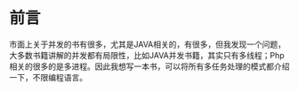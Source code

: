 # 前言

&#x20;     市面上关于并发的书有很多，尤其是JAVA相关的，有很多，但我发现一个问题，大多数书籍讲解的并发都有局限性，比如JAVA并发书籍，其实只有多线程；Php相关的很多的是多进程。因此我想写一本书，可以将所有多任务处理的模式都介绍一下，不限编程语言。
